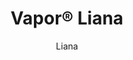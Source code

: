 ---
title: "Vapor® Liana"
image_primary: "img/Vapor-Liana-Ceiling-RAW-v1-1600x1600.png"
image_secondary: "img/Arktura-Vapor-Liana-Hospital-03-v2.jpg"
description: "Liana%20powder-coated%20aluminum%20torsion%20spring%20panels%20bring%20soft%20vine%20tendrils%2C%20creating%20the%20illusion%20of%20a%20hanging%20garden%20or%20lost%20jungle%20to%20your%20design.%20Bring%20an%20outdoor%20feel%20indoors%20without%20having%20to%20tend%20to%20your%20fantasy%20garden.%20Add%20our%20Soft%20Sound%AE%20backer%20for%20extra%20acoustic%20comfort%20or%20our%20integrated%20lighting%20backer%20to%20get%20viewers%20lost%20in%20reverie."
designer: "Arktura"
subtitle: "Liana"
href: "https://arktura.com/product/vapor-liana/"
tags: 
  - "arktura"
  - "Acoustic"
  - "Ceiling Panels"
  - "Lighting"
  - "Wall Panels"
  - "wall-panels"
category: "wall-panels"
manufacturer: "Arktura"
slug: "/manufacturers/arktura/wall-panels/arktura-vapor-liana"
---
